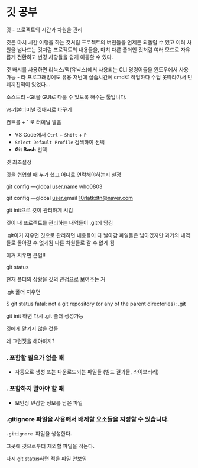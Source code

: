 # 깃 공부

깃 - 프로젝트의 시간과 차원을 관리

깃은 마치 시간 여행을 하는 것처럼 프로젝트의 버전들을 언제든 되돌릴 수 있고 여러 차원을 넘나드는 것처럼 프로젝트의 내용들을, 마치 다른 폴더인 것처럼 여러 모드로 자유롭게 전환하고 변경 사항들을 쉽게 이동할 수 있다.

깃 배시를 사용하면 리눅스/맥(유닉스)에서 사용되는 CLI 명령어들을 윈도우에서 사용 가능 - 타 프로그래밍에도 유용 
저번에 실습시간에 cmd로 작업하다 수업 못따라가서 민폐끼친적이 있었다…

소스트리 -Git을 GUI로 다룰 수 있도록 해주는 툴입니다.

vs기본터미널 깃배시로 바꾸기

컨트롤 + ` 로 터미널 열음

- VS Code에서 `Ctrl` + `Shift` + `P`
- `Select Default Profile` 검색하여 선택
- **Git Bash** 선택

깃 최초설정

깃을 협업할 때 누가 했고 어디로 연락해야하는지 설정

git config —global [user.name](http://user.name) who0803

git config —global [user.e](http://user.name)mail 10rlatkdtn@naver.com

git init으로 깃이 관리하게 시킴

깃이 내 프로젝트를 관리하는 내역들이 .git에 담김

.git이거 지우면 깃으로 관리하던 내용들이 다 날아감
파일들은 남아있지만 과거의 내역들로 돌아갈 수 없게됨 다른 차원들로 갈 수 없게 됨

이거 지우면 큰일!!

git status

현재 폴더의 상황을 깃의 관점으로 보여주는 거

.git 폴더 지우면

$ git status
fatal: not a git repository (or any of the parent directories): .git

git init 하면 다시 .git 폴더 생성가능

깃에게 맡기지 않을 것들

왜 그런짓을 해야하지?

### **. 포함할 필요가 없을 때**

- 자동으로 생성 또는 다운로드되는 파일들 (빌드 결과물, 라이브러리)

### **. 포함하지 말아야 할 때**

- 보안상 민감한 정보를 담은 파일

### **.gitignore 파일을 사용해서 배제할 요소들을 지정할 수 있습니다.**

 

`.gitignore`
 파일을 생성한다.

그곳에 깃으로부터 제외할 파일을 적는다.

다시 git status하면 적을 파일 안보임
